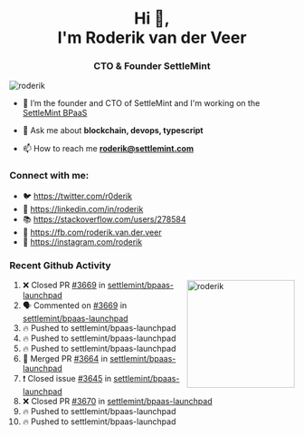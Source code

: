<h1 align="center">Hi 👋,<br/> I'm Roderik van der Veer</h1>
<h3 align="center">CTO & Founder SettleMint</h3>

<p align="left"> <img src="https://komarev.com/ghpvc/?username=roderik" alt="roderik" /> </p>

- 🔭 I’m the founder and CTO of SettleMint and I'm working on the [SettleMint BPaaS](https://settlemint.com)

- 💬 Ask me about **blockchain, devops, typescript**

- 📫 How to reach me **roderik@settlemint.com**



### Connect with me:

- 🐦 https://twitter.com/r0derik
- 🏢 https://linkedin.com/in/roderik
- 📚 https://stackoverflow.com/users/278584
- 🙊 https://fb.com/roderik.van.der.veer
- 📸 https://instagram.com/roderik

### Recent Github Activity
<img src="https://github-readme-stats.vercel.app/api?username=roderik&show_icons=true&count_private=true" alt="roderik" align="right" height="190" />

<!--START_SECTION:activity-->
1. ❌ Closed PR [#3669](https://github.com/settlemint/bpaas-launchpad/pull/3669) in [settlemint/bpaas-launchpad](https://github.com/settlemint/bpaas-launchpad)
2. 🗣 Commented on [#3669](https://github.com/settlemint/bpaas-launchpad/issues/3669) in [settlemint/bpaas-launchpad](https://github.com/settlemint/bpaas-launchpad)
3. 🔥 Pushed to settlemint/bpaas-launchpad
4. 🔥 Pushed to settlemint/bpaas-launchpad
5. 🔥 Pushed to settlemint/bpaas-launchpad
6. 🎉 Merged PR [#3664](https://github.com/settlemint/bpaas-launchpad/pull/3664) in [settlemint/bpaas-launchpad](https://github.com/settlemint/bpaas-launchpad)
7. ❗️ Closed issue [#3645](https://github.com/settlemint/bpaas-launchpad/issues/3645) in [settlemint/bpaas-launchpad](https://github.com/settlemint/bpaas-launchpad)
8. ❌ Closed PR [#3670](https://github.com/settlemint/bpaas-launchpad/pull/3670) in [settlemint/bpaas-launchpad](https://github.com/settlemint/bpaas-launchpad)
9. 🔥 Pushed to settlemint/bpaas-launchpad
10. 🔥 Pushed to settlemint/bpaas-launchpad
<!--END_SECTION:activity-->
